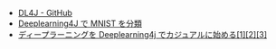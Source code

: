 

- [DL4J - GitHub](https://github.com/eclipse/deeplearning4j)
- [Deeplearning4J で MNIST を分類](https://fits.hatenablog.com/entry/2016/10/10/212019)
- [ディープラーニングを Deeplearning4j でカジュアルに始める[1]](https://blog1.mammb.com/entry/2021/06/22/222155)[[2]](https://blog1.mammb.com/entry/2021/07/31/124252)[[3]](https://blog1.mammb.com/entry/2021/08/23/211114)
